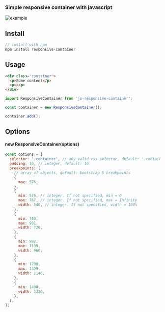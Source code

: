 ### Simple responsive container with javascript

![example](https://i.postimg.cc/RFxbSZSn/ezgif-com-gif-maker-5.gif)

## Install

```js
// install with npm
npm install responsive-container
```

## Usage

```html
<div class="container">
  <p>Some content</p>
  <p></p>
</div>
```

```js
import ResponsiveContainer from 'js-responsive-container';

const container = new ResponsiveContainer();

container.add();
```

## Options

#### **new ResponsiveContainer(options)**

```js
const options = {
  selector: '.container', // any valid css selector, default: '.container'
  padding: 10, // integer, default: 10
  breakpoints: [
    // array of objects, default: bootstrap 5 breakpoints
    {
      max: 575,
    },
    {
      min: 576, // integer. If not specified, min = 0
      max: 767, // integer. If not specified, max = Infinity
      width: 540, // integer. If not specified, width = 100%
    },
    {
      min: 768,
      max: 991,
      width: 720,
    },
    {
      min: 992,
      max: 1199,
      width: 960,
    },
    {
      min: 1200,
      max: 1399,
      width: 1140,
    },
    {
      min: 1400,
      width: 1320,
    },
  ],
};
```
